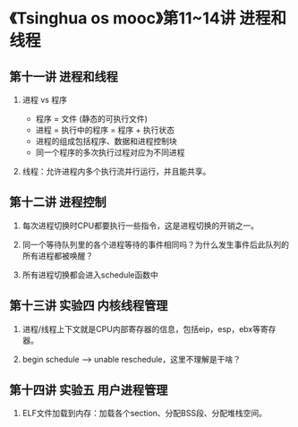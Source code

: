 # 《Tsinghua os mooc》第11~14讲 进程和线程

## 第十一讲 进程和线程

1. 进程 vs 程序
    * 程序 = 文件 (静态的可执行文件)
    * 进程 = 执行中的程序 = 程序 + 执行状态
    * 进程的组成包括程序、数据和进程控制块
    * 同一个程序的多次执行过程对应为不同进程

2. 线程：允许进程内多个执行流并行运行，并且能共享。

## 第十二讲 进程控制

1. 每次进程切换时CPU都要执行一些指令，这是进程切换的开销之一。

2. 同一个等待队列里的各个进程等待的事件相同吗？为什么发生事件后此队列的所有进程都被唤醒？

3. 所有进程切换都会进入schedule函数中

## 第十三讲 实验四 内核线程管理

1. 进程/线程上下文就是CPU内部寄存器的信息，包括eip，esp，ebx等寄存器。

2. begin schedule --> unable reschedule，这里不理解是干啥？


## 第十四讲 实验五 用户进程管理

1. ELF文件加载到内存：加载各个section、分配BSS段、分配堆栈空间。

